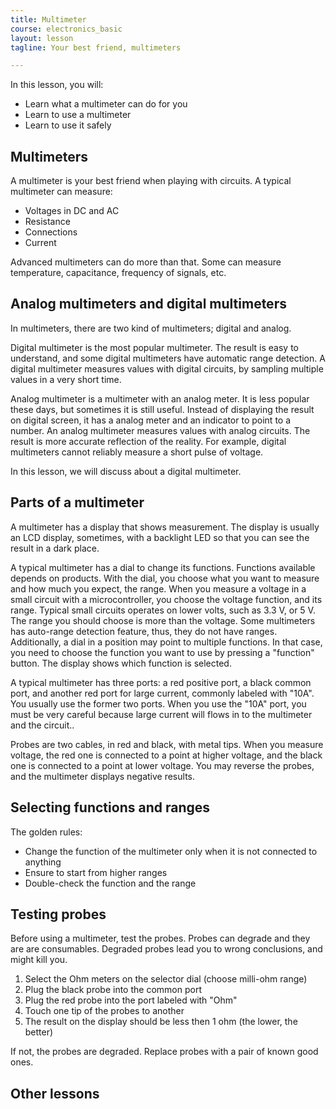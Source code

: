 ```yaml
---
title: Multimeter
course: electronics_basic
layout: lesson
tagline: Your best friend, multimeters

---
```


In this lesson, you will:

* Learn what a multimeter can do for you
* Learn to use a multimeter
* Learn to use it safely

## Multimeters

A multimeter is your best friend when playing with circuits. A typical
multimeter can measure:

* Voltages in DC and AC
* Resistance
* Connections
* Current

Advanced multimeters can do more than that. Some can measure temperature,
capacitance, frequency of signals, etc.

## Analog multimeters and digital multimeters

In multimeters, there are two kind of multimeters; digital and analog.

Digital multimeter is the most popular multimeter. The result is easy to
understand, and some digital multimeters have automatic range detection. A
digital multimeter measures values with digital circuits, by sampling multiple
values in a very short time.

Analog multimeter is a multimeter with an analog meter. It is less popular
these days, but sometimes it is still useful. Instead of displaying the result
on digital screen, it has a analog meter and an indicator to point to a
number. An analog multimeter measures values with analog circuits. The result
is more accurate reflection of the reality. For example, digital multimeters
cannot reliably measure a short pulse of voltage.

In this lesson, we will discuss about a digital multimeter.

## Parts of a multimeter

A multimeter has a display that shows measurement. The display is usually an
LCD display, sometimes, with a backlight LED so that you can see the result in
a dark place.

A typical multimeter has a dial to change its functions. Functions available
depends on products. With the dial, you choose what you want to measure and
how much you expect, the range. When you measure a voltage in a small circuit
with a microcontroller, you choose the voltage function, and its range.
Typical small circuits operates on lower volts, such as 3.3 V, or 5 V. The
range you should choose is more than the voltage. Some multimeters has
auto-range detection feature, thus, they do not have ranges. Additionally,
a dial in a position may point to multiple functions. In that case, you need
to choose the function you want to use by pressing a "function" button. The
display shows which function is selected.

A typical multimeter has three ports: a red positive port, a black common port,
and another red port for large current, commonly labeled with "10A". You
usually use the former two ports. When you use the "10A" port, you must be
very careful because large current will flows in to the multimeter and the
circuit..

Probes are two cables, in red and black, with metal tips. When you measure
voltage, the red one is connected to a point at higher voltage, and the black
one is connected to a point at lower voltage. You may reverse the probes, and
the multimeter displays negative results.

## Selecting functions and ranges

The golden rules:

* Change the function of the multimeter only when it is not connected to
  anything
* Ensure to start from higher ranges
* Double-check the function and the range

## Testing probes

Before using a multimeter, test the probes. Probes can degrade and they are
are consumables. Degraded probes lead you to wrong conclusions, and might kill
you.

1. Select the Ohm meters on the selector dial (choose milli-ohm range)
1. Plug the black probe into the common port
1. Plug the red probe into the port labeled with "Ohm"
1. Touch one tip of the probes to another
1. The result on the display should be less then 1 ohm (the lower, the better)

If not, the probes are degraded. Replace probes with a pair of known good
ones.

## Other lessons
